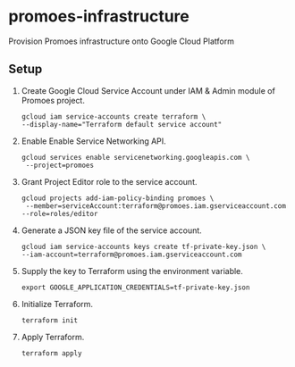 # promoes-infrastructure
Provision Promoes infrastructure onto Google Cloud Platform

## Setup
1. Create Google Cloud Service Account under IAM & Admin module of Promoes project.
   ```
   gcloud iam service-accounts create terraform \
   --display-name="Terraform default service account"
   ```
2. Enable Enable Service Networking API.
   ```
   gcloud services enable servicenetworking.googleapis.com \
    --project=promoes
   ```
3. Grant Project Editor role to the service account.
   ```
   gcloud projects add-iam-policy-binding promoes \
    --member=serviceAccount:terraform@promoes.iam.gserviceaccount.com --role=roles/editor
   ```
4. Generate a JSON key file of the service account.
   ```
   gcloud iam service-accounts keys create tf-private-key.json \
   --iam-account=terraform@promoes.iam.gserviceaccount.com
   ```
5. Supply the key to Terraform using the environment variable.
   ```
   export GOOGLE_APPLICATION_CREDENTIALS=tf-private-key.json
   ```
6. Initialize Terraform.
   ```
   terraform init
   ```
7. Apply Terraform.
   ```
   terraform apply
   ```
